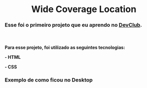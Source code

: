<h1 align="center">Wide Coverage Location</h1>

<h3>Esse foi o primeiro projeto que eu aprendo no <a href="https://rodolfomori.com.br/devclub/">DevClub</a>.</h3>
<br>

<h4>
<p>Para esse projeto, foi utilizado as seguintes tecnologias:</p>
<p>- HTML</p>
<p>- CSS</p>
</h4>

<h3>Exemplo de como ficou no Desktop</h3>

